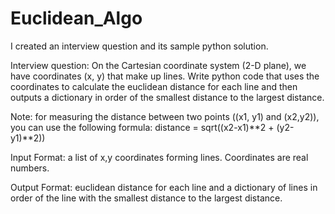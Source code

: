 # Euclidean_Algo

I created an interview question and its sample python solution.

Interview question: On the Cartesian coordinate system (2-D plane), we have coordinates (x, y) that make up lines. Write python code that uses the coordinates to calculate the euclidean distance for each line and then outputs a dictionary in order of the smallest distance to the largest distance.

Note: for measuring the distance between two points ((x1, y1) and (x2,y2)), you can use the following formula: distance = sqrt((x2-x1)**2 + (y2-y1)**2))

Input Format: a list of x,y coordinates forming lines. Coordinates are real numbers.

Output Format: euclidean distance for each line and a dictionary of lines in order of the line with the smallest distance to the largest distance.
